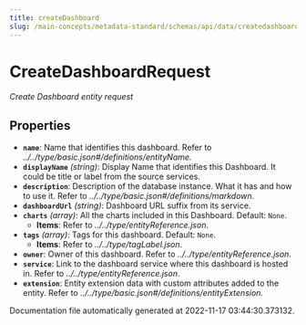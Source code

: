```yaml
---
title: createDashboard
slug: /main-concepts/metadata-standard/schemas/api/data/createdashboard
---
```


# CreateDashboardRequest

*Create Dashboard entity request*

## Properties

- **`name`**: Name that identifies this dashboard. Refer to *../../type/basic.json#/definitions/entityName*.
- **`displayName`** *(string)*: Display Name that identifies this Dashboard. It could be title or label from the source services.
- **`description`**: Description of the database instance. What it has and how to use it. Refer to *../../type/basic.json#/definitions/markdown*.
- **`dashboardUrl`** *(string)*: Dashboard URL suffix from its service.
- **`charts`** *(array)*: All the charts included in this Dashboard. Default: `None`.
  - **Items**: Refer to *../../type/entityReference.json*.
- **`tags`** *(array)*: Tags for this dashboard. Default: `None`.
  - **Items**: Refer to *../../type/tagLabel.json*.
- **`owner`**: Owner of this dashboard. Refer to *../../type/entityReference.json*.
- **`service`**: Link to the dashboard service where this dashboard is hosted in. Refer to *../../type/entityReference.json*.
- **`extension`**: Entity extension data with custom attributes added to the entity. Refer to *../../type/basic.json#/definitions/entityExtension*.


Documentation file automatically generated at 2022-11-17 03:44:30.373132.

